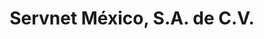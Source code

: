 ---
title: "Servnet México, S.A. de C.V."
url: /cd-de-mexico/servnet-mexico-s-a-de-c-v/
shop: Supermarkt
---